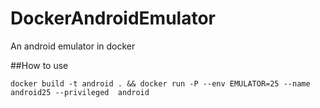 # DockerAndroidEmulator

An android emulator in docker

##How to use

`docker build -t android .
 && docker run
 -P
 --env EMULATOR=25
 --name android25
 --privileged 
 android 
`
